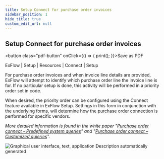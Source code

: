 ```yaml
---
title: Setup Connect for purchase order invoices
sidebar_position: 1
hide_title: true
custom_edit_url: null
---
```

## Setup Connect for purchase order invoices 
<button class="pdf-button" onClick={() => { print(); }}>Save as PDF</button>

ExFlow \| Setup \| Resources \| Connect \| Setup

For purchase order invoices and when invoice line details are provided, ExFlow will attempt to identify which purchase order line the invoice line is for. If no particular setup is done, this activity will be performed in a priority order set in code.

When desired, the priority order can be configured using the Connect feature available in ExFlow Setup. Settings in this form in conjunction with the underlying forms, will determine how the purchase order connection is performed for specific vendors.

*More detailed information is found in the white paper "[Purchase order connect - Predefined system queries](https://support.signupsoftware.com/knowledgebase/article/KA-01264)" and "[Purchase order connect – Customized quieries](https://support.signupsoftware.com/knowledgebase/article/KA-01310)".*

![Graphical user interface, text, application Description automatically generated](@site/static/img/media/image75.png)
